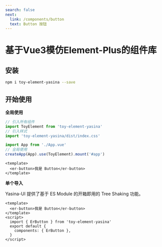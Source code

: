```yaml
---
search: false
next:
  link: /components/button
  text: Button 按钮
---
```

# 基于Vue3模仿Element-Plus的组件库

## 安装


```bash
npm i toy-element-yasina --save
```

## 开始使用

**全局使用**


```js
// 引入所有组件
import ToyElement from 'toy-element-yasina'
// 引入样式
import 'toy-element-yasina/dist/index.css'

import App from './App.vue'
// 全局使用
createApp(App).use(ToyElement).mount('#app')
```

```vue
<template>
  <er-button>我是 Button</er-button>
</template>
```

**单个导入**

Yasina-UI 提供了基于 ES Module 的开箱即用的 Tree Shaking 功能。


```vue
<template>
  <er-button>我是 Button</er-button>
</template>
<script>
  import { ErButton } from 'toy-element-yasina'
  export default {
    components: { ErButton },
  }
</script>
```
